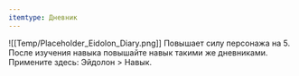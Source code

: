 ```yaml
---
itemtype: Дневник
---
```

![[Temp/Placeholder_Eidolon_Diary.png]]
Повышает силу персонажа на 5. После изучения навыка повышайте навык такими же дневниками. Примените здесь: Эйдолон > Навык.
